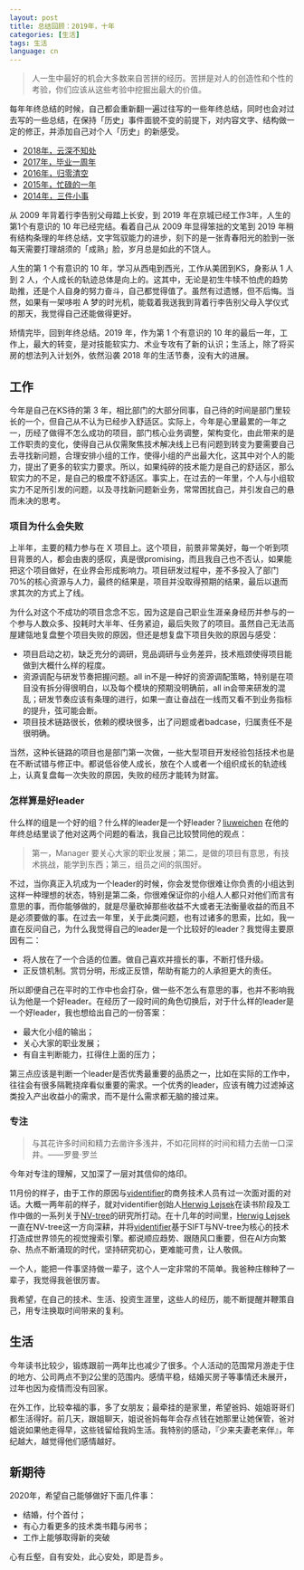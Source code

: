 ```yaml
---
layout: post
title: 总结回顾：2019年，十年
categories: [生活]
tags: 生活
language: cn
---
```


> 人一生中最好的机会大多数来自苦拼的经历。苦拼是对人的创造性和个性的考验，你们应该从这些考验中挖掘出最大的价值。

每年年终总结的时候，自己都会重新翻一遍过往写的一些年终总结，同时也会对过去写的一些总结，在保持「历史」事件面貌不变的前提下，对内容文字、结构做一定的修正，并添加自己对个人「历史」的新感受。

- [2018年，云深不知处](http://yongyuan.name/blog/2018-year-end-summary.html)
- [2017年，毕业一周年](http://yongyuan.name/blog/2017-year-end-summary.html)
- [2016年，归零清空](http://yongyuan.name/blog/2016-year-end-summary.html)
- [2015年，忙碌的一年](http://yongyuan.name/blog/2015-year-end-summary.html)
- [2014年，三件小事](http://yongyuan.name/blog/2014-year-end-summary.html)

从 2009 年背着行李告别父母踏上长安，到 2019 年在京城已经工作3年，人生的第1个有意识的 10 年已经完结。看着自己从 2009 年显得笨拙的文笔到 2019 年稍有结构条理的年终总结，文字驾驭能力的进步，刻下的是一张青春阳光的脸到一张每天需要打理胡须的「成熟」脸，岁月总是如此的不饶人。

人生的第 1 个有意识的 10 年，学习从西电到西光，工作从美团到KS，身影从 1 人到 2 人，个人成长的轨迹总体是向上的。这其中，无论是初生牛犊不怕虎的趋势助推，还是个人自身的努力奋斗，自己都觉得值了。虽然有过遗憾，但不后悔。当然，如果有一架哆啦 A 梦的时光机，能载着我送我到背着行李告别父母入学仪式的那天，我觉得自己还能做得更好。

矫情完毕，回到年终总结。2019 年，作为第 1 个有意识的 10 年的最后一年，工作上，最大的转变，是对技能软实力、术业专攻有了新的认识；生活上，除了将买房的想法列入计划外，依然沿袭 2018 年的生活节奏，没有大的进展。

## 工作

今年是自己在KS待的第 3 年，相比部门的大部分同事，自己待的时间是部门里较长的一个，但自己从不认为已经步入舒适区。实际上，今年是心里最累的一年之一，历经了做得不怎么成功的项目，部门核心业务调整，架构变化，由此带来的是工作职责的变化，使得自己从仅需聚焦技术解决线上已有问题到转变为要需要自己去寻找新问题，合理安排小组的工作，使得小组的产出最大化，这其中对个人的能力，提出了更多的软实力要求。所以，如果纯碎的技术能力是自己的舒适区，那么软实力的不足，是自己的极度不舒适区。事实上，在过去的一年里，个人与小组软实力不足所引发的问题，以及寻找新问题新业务，常常困扰自己，并引发自己的悬而未决的思考。

### 项目为什么会失败

上半年，主要的精力参与在 X 项目上。这个项目，前景非常美好，每一个听到项目背景的人，都会由衷的感叹，真是很promising，而且我自己也不否认，如果能把这个项目做好，在业界会形成影响力。项目研发过程中，差不多投入了部门70%的核心资源与人力，最终的结果是，项目并没取得预期的结果，最后以退而求其次的方式上了线。

为什么对这个不成功的项目念念不忘，因为这是自己职业生涯亲身经历并参与的一个参与人数众多、投耗时大半年、任务紧迫，最后失败了的项目。虽然自己无法高屋建瓴地复盘整个项目失败的原因，但还是想复盘下项目失败的原因与感受：

- 项目启动之初，缺乏充分的调研，竞品调研与业务差异，技术瓶颈使得项目能做到大概什么样的程度。
- 资源调配与研发节奏把握问题。all in不是一种好的资源调配策略，特别是在项目没有拆分得很明白，以及每个模块的预期没明确前，all in会带来研发的混乱；研发节奏应该有条理的进行，如果一直让奋战在一线而又看不到业务指标的提升，弦可能会断。
- 项目技术链路很长，依赖的模块很多，出了问题或者badcase，归属责任不是很明确。

当然，这种长链路的项目也是部门第一次做，一些大型项目开发经验包括技术也是在不断试错与修正中。都说低谷使人成长，放在个人或者一个组织成长的轨迹线上，认真复盘每一次失败的原因，失败的经历才能转为财富。

### 怎样算是好leader

什么样的组是一个好的组？什么样的leader是一个好leader？[liuweichen](https://liuweichen.xyz/2019-summary) 在他的年终总结里谈了他对这两个问题的看法，我自己比较赞同他的观点：

> 第一，Manager 要关心大家的职业发展；第二，是做的项目有意思，有技术挑战，能学到东西；第三，组员之间的氛围好。

不过，当你真正入坑成为一个leader的时候，你会发觉你很难让你负责的小组达到这样一种理想的状态，特别是第二条，你很难保证你的小组人人都只对他们而言有意思的事，而你能够做的，就是尽量砍掉那些收益不大或者无法衡量收益的而且不是必须要做的事。在过去一年里，关于此类问题，也有过诸多的思索，比如，我一直在反问自己，为什么我觉得自己的leader是一个比较好的leader？我觉得主要原因有二：

- 将人放在了一个合适的位置。做自己喜欢并擅长的事，不断打怪升级。
- 正反馈机制。赏罚分明，形成正反馈，帮助有能力的人承担更大的责任。

所以即便自己在平时的工作中也会打杂，做一些不怎么有意思的事，也并不影响我认为他是一个好leader。在经历了一段时间的角色切换后，对于什么样的leader是一个好leader，我也想给出自己的一份答案：

- 最大化小组的输出；
- 关心大家的职业发展；
- 有自主判断能力，扛得住上面的压力；

第三点应该是判断一个leader是否优秀最重要的品质之一，比如在实际的工作中，往往会有很多隔靴挠痒看似重要的需求。一个优秀的leader，应该有魄力过滤掉这类投入产出收益小的需求，而不是什么需求都无脑的接过来。

### 专注

> 与其花许多时间和精力去凿许多浅井，不如花同样的时间和精力去凿一口深井。——罗曼·罗兰

今年对专注的理解，又加深了一层对其信仰的烙印。

11月份的样子，由于工作的原因与[videntifier](https://www.videntifier.com)的商务技术人员有过一次面对面的对话。大概一两年前的样子，就对videntifier创始人[Herwig Lejsek](https://is.linkedin.com/in/herwig-lejsek-083bb28)在读书阶段及工作中做的一系列关于[NV-tree](https://en.ru.is/media/skjol-td/PhDHerwig.pdf)的研究所打动。在十几年的时间里，[Herwig Lejsek](https://is.linkedin.com/in/herwig-lejsek-083bb28)一直在NV-tree这一方向深耕，并将[videntifier](https://www.videntifier.com)基于SIFT与NV-tree为核心的技术打造成世界领先的视觉搜索引擎。都说顺应趋势、跟随风口重要，但在AI方向繁杂、热点不断涌现的时代，坚持研究初心，更难能可贵，让人敬佩。

一个人，能把一件事坚持做一辈子，这个人一定非常的不简单。我爸种庄稼种了一辈子，我觉得我爸很厉害。

我希望，在自己的技术、生活、投资生涯里，这些人的经历，能不断提醒并鞭策自己，用专注换取时间带来的复利。

## 生活

今年读书比较少，锻炼跟前一两年比也减少了很多。个人活动的范围常月游走于住的地方、公司两点不到2公里的范围内。感情平稳，结婚买房子等事情还未展开，过年也因为疫情而没有回家。

在外工作，比较幸福的事，多了女朋友；最牵挂的是家里，希望爸妈、姐姐哥哥们都生活得好。前几天，跟姐聊天，姐说爸妈每年会存点钱在她那里让她保管，爸对姐说如果他走得早，这些钱留给我妈生活。我特别的感动，『少来夫妻老来伴』，年纪越大，越觉得他们感情越好。

## 新期待

2020年，希望自己能够做好下面几件事：

- 结婚，付个首付；
- 有心力看更多的技术类书籍与闲书；
- 工作上能够取得新的突破

心有丘壑，自有安处，此心安处，即是吾乡。


